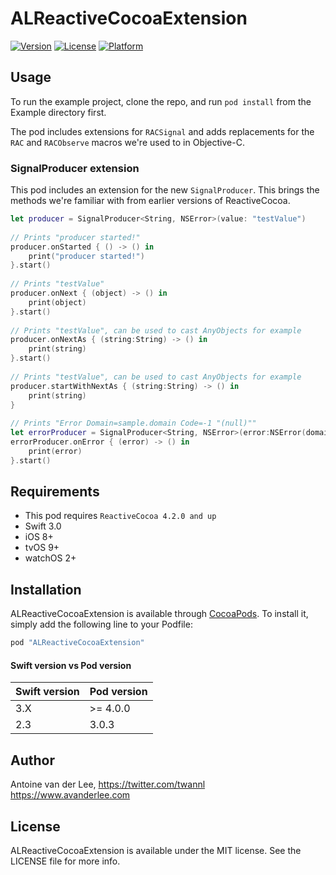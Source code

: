# ALReactiveCocoaExtension

[![Version](https://img.shields.io/cocoapods/v/ALReactiveCocoaExtension.svg?style=flat)](http://cocoapods.org/pods/ALReactiveCocoaExtension)
[![License](https://img.shields.io/cocoapods/l/ALReactiveCocoaExtension.svg?style=flat)](http://cocoapods.org/pods/ALReactiveCocoaExtension)
[![Platform](https://img.shields.io/cocoapods/p/ALReactiveCocoaExtension.svg?style=flat)](http://cocoapods.org/pods/ALReactiveCocoaExtension)

## Usage

To run the example project, clone the repo, and run `pod install` from the Example directory first.

The pod includes extensions for `RACSignal` and adds replacements for the `RAC` and `RACObserve` macros we're used to in Objective-C.

### SignalProducer extension
This pod includes an extension for the new `SignalProducer`. This brings the methods we're familiar with from earlier versions of ReactiveCocoa.

```swift
let producer = SignalProducer<String, NSError>(value: "testValue")
    
// Prints "producer started!"
producer.onStarted { () -> () in
    print("producer started!")
}.start()
    
// Prints "testValue"
producer.onNext { (object) -> () in
    print(object)
}.start()
    
// Prints "testValue", can be used to cast AnyObjects for example
producer.onNextAs { (string:String) -> () in
    print(string)
}.start()
    
// Prints "testValue", can be used to cast AnyObjects for example
producer.startWithNextAs { (string:String) -> () in
    print(string)
}
    
// Prints "Error Domain=sample.domain Code=-1 "(null)""
let errorProducer = SignalProducer<String, NSError>(error:NSError(domain: "sample.domain", code: -1, userInfo: nil))
errorProducer.onError { (error) -> () in
    print(error)
}.start()
```

## Requirements
- This pod requires `ReactiveCocoa 4.2.0 and up`
- Swift 3.0
- iOS 8+
- tvOS 9+
- watchOS 2+

## Installation

ALReactiveCocoaExtension is available through [CocoaPods](http://cocoapods.org). To install
it, simply add the following line to your Podfile:

```ruby
pod "ALReactiveCocoaExtension"
```

#### Swift version vs Pod version
| Swift version | Pod version    |
| ------------- | --------------- |
| 3.X           | >= 4.0.0			|
| 2.3           | 3.0.3			   |

## Author

Antoine van der Lee, 
https://twitter.com/twannl
https://www.avanderlee.com

## License

ALReactiveCocoaExtension is available under the MIT license. See the LICENSE file for more info.
